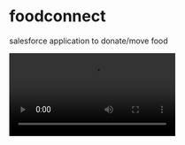 # foodconnect
salesforce application to donate/move food

![](https://github.com/dhileepkumar436/foodconnect/raw/refs/heads/main/FoodConnect%20Demo.mp4)
